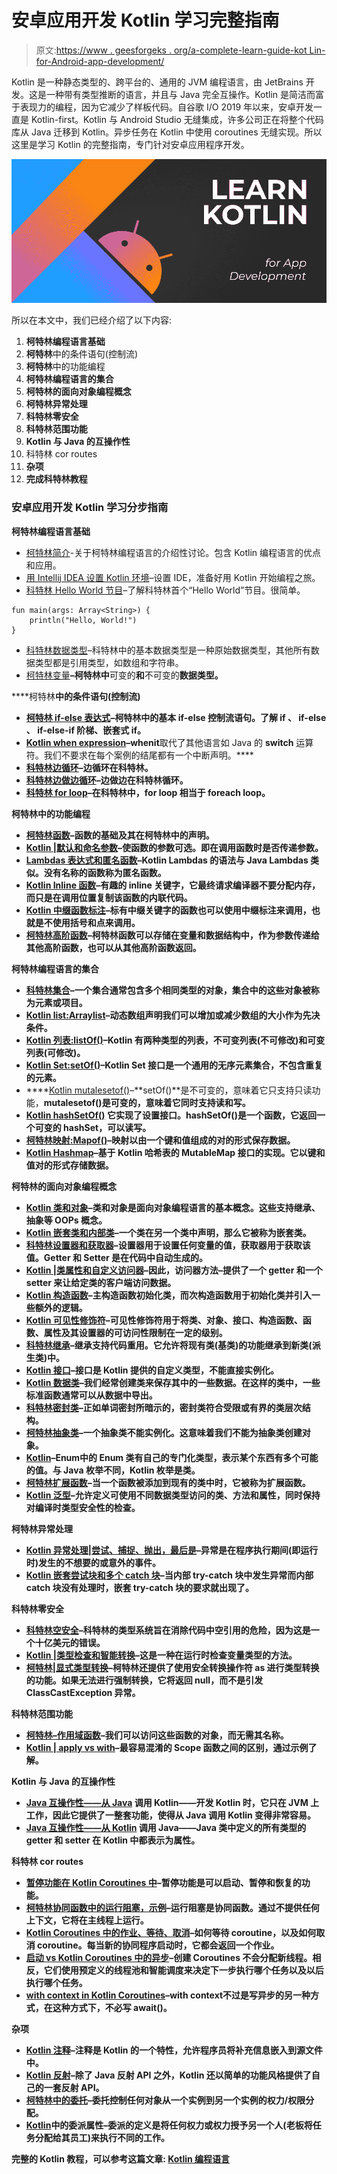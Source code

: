 # 安卓应用开发 Kotlin 学习完整指南

> 原文:[https://www . geesforgeks . org/a-complete-learn-guide-kot Lin-for-Android-app-development/](https://www.geeksforgeeks.org/a-complete-guide-to-learn-kotlin-for-android-app-development/)

Kotlin 是一种静态类型的、跨平台的、通用的 JVM 编程语言，由 JetBrains 开发。这是一种带有类型推断的语言，并且与 Java 完全互操作。Kotlin 是简洁而富于表现力的编程，因为它减少了样板代码。自谷歌 I/O 2019 年以来，安卓开发一直是 Kotlin-first。Kotlin 与 Android Studio 无缝集成，许多公司正在将整个代码库从 Java 迁移到 Kotlin。异步任务在 Kotlin 中使用 coroutines 无缝实现。所以这里是学习 Kotlin 的完整指南，专门针对安卓应用程序开发。

![Learn Kotlin For Android App Development](img/6218a15ac2de076f7517cb72e7a81cc7.png)

所以在本文中，我们已经介绍了以下内容:

1.  **柯特林编程语言基础**
2.  **柯特林**中的条件语句(控制流)
3.  **柯特林**中的功能编程
4.  **柯特林编程语言的集合**
5.  **柯特林的面向对象编程概念**
6.  **柯特林异常处理**
7.  **科特林零安全**
8.  **科特林范围功能**
9.  **Kotlin 与 Java 的互操作性**
10.  科特林 cor routes
11.  **杂项**
12.  **完成科特林教程**

### 安卓应用开发 Kotlin 学习分步指南

**柯特林编程语言基础**

*   [柯特林简介](https://www.geeksforgeeks.org/introduction-to-kotlin/)-关于柯特林编程语言的介绍性讨论。包含 Kotlin 编程语言的优点和应用。
*   [用 Intellij IDEA 设置 Kotlin 环境](https://www.geeksforgeeks.org/kotlin-environment-setup-with-intellij-idea/)–设置 IDE，准备好用 Kotlin 开始编程之旅。
*   [科特林 Hello World 节目](https://www.geeksforgeeks.org/hello-world-program-in-kotlin/)–了解科特林首个“Hello World”节目。很简单。

```
fun main(args: Array<String>) {
    println("Hello, World!")
}
```

*   [科特林数据类型](https://www.geeksforgeeks.org/kotlin-data-types/)–科特林中的基本数据类型是一种原始数据类型，其他所有数据类型都是引用类型，如数组和字符串。
*   [柯特林变量](https://www.geeksforgeeks.org/kotlin-variables/)**–柯特林中**可变的**和**不可变的**数据类型。**

****柯特林**中的条件语句(控制流)**

*   **[柯特林 if-else 表达式](https://www.geeksforgeeks.org/kotlin-if-else-expression/)–柯特林中的基本 if-else 控制流语句。了解 **if** 、 **if-else** 、 **if-else-if** 阶梯、**嵌套式 if。****
*   **[Kotlin when expression](https://www.geeksforgeeks.org/kotlin-when-expression/)–**when**it**取代了其他语言如 Java 的 **switch** 运算符。我们不要求在每个案例的结尾都有一个中断声明。****
*   ****[科特林边循环](https://www.geeksforgeeks.org/kotlin-while-loop/)–**边循环**在科特林。****
*   ****[科特林边做边循环](https://www.geeksforgeeks.org/kotlin-do-while-loop/)–**边做边**在科特林循环。****
*   ****[科特林 for loop](https://www.geeksforgeeks.org/kotlin-for-loop/)–在科特林中，for loop 相当于 **foreach** loop。****

******柯特林**中的功能编程****

*   ****[柯特林函数](https://www.geeksforgeeks.org/kotlin-functions/)–函数的基础及其在柯特林中的声明。****
*   ****[Kotlin |默认和命名参数](https://www.geeksforgeeks.org/kotlin-default-and-named-argument/)–使函数的参数可选。即在调用函数时是否传递参数。****
*   ****[Lambdas 表达式和匿名函数](https://www.geeksforgeeks.org/kotlin-lambdas-expressions-and-anonymous-functions/)–Kotlin Lambdas 的语法与 Java Lambdas 类似。没有名称的函数称为匿名函数。****
*   ****[Kotlin Inline 函数](https://www.geeksforgeeks.org/kotlin-inline-functions/)–有趣的 **inline** 关键字，它最终请求编译器不要分配内存，而只是在调用位置复制该函数的内联代码。****
*   ****[Kotlin 中缀函数标注](https://www.geeksforgeeks.org/kotlin-infix-function-notation/)–标有**中缀**关键字的函数也可以使用**中缀标注来调用，也就是**不使用括号和点来调用。****
*   ****[柯特林高阶函数](https://www.geeksforgeeks.org/kotlin-higher-order-functions/)–柯特林函数可以存储在变量和数据结构中，作为参数传递给其他高阶函数，也可以从其他高阶函数返回。****

******柯特林编程语言的集合******

*   ****[科特林集合](https://www.geeksforgeeks.org/kotlin-collections/)–一个集合通常包含多个相同类型的对象，集合中的这些对象被称为元素或项目。****
*   ****[Kotlin list:Arraylist](https://www.geeksforgeeks.org/kotlin-list-arraylist/)–动态数组声明我们可以增加或减少数组的大小作为先决条件。****
*   ****[Kotlin 列表:listOf()](https://www.geeksforgeeks.org/kotlin-list-listof/)–Kotlin 有两种类型的列表，不可变列表(不可修改)和可变列表(可修改)。****
*   ****[Kotlin Set:setOf()](https://www.geeksforgeeks.org/kotlin-set-setof/)–Kotlin Set 接口是一个通用的无序元素集合，不包含重复的元素。****
*   ****[Kotlin mutalesetof()](https://www.geeksforgeeks.org/kotlin-mutablesetof-method/)–**setOf()**是不可变的，意味着它只支持只读功能，**mutalesetof()**是可变的，意味着它同时支持读和写。****
*   ****[Kotlin hashSetOf()](https://www.geeksforgeeks.org/kotlin-hashsetof/) 它实现了设置接口。hashSetOf()是一个函数，它返回一个可变的 hashSet，可以读写。****
*   ****[柯特林映射:Mapof()](https://www.geeksforgeeks.org/kotlin-map-mapof/)–映射以由一个键和值组成的对的形式保存数据。****
*   ****[Kotlin Hashmap](https://www.geeksforgeeks.org/kotlin-hashmap/)–基于 Kotlin 哈希表的 MutableMap 接口的实现。它以键和值对的形式存储数据。****

******柯特林的面向对象编程概念******

*   ****[Kotlin 类和对象](https://www.geeksforgeeks.org/kotlin-class-and-objects/)–**类**和**对象**是面向对象编程语言的基本概念。这些支持继承、抽象等 OOPs 概念。****
*   ****[Kotlin 嵌套类和内部类](https://www.geeksforgeeks.org/kotlin-nested-class-and-inner-class/)–一个类在另一个类中声明，那么它被称为嵌套类。****
*   ****[科特林设置器和获取器](https://www.geeksforgeeks.org/kotlin-setters-and-getters/)–**设置器**用于设置任何变量的值，**获取器**用于获取该值。Getter 和 Setter 是在代码中自动生成的。****
*   ****[Kotlin |类属性和自定义访问器](https://www.geeksforgeeks.org/kotlin-class-properties-and-custom-accessors/)–因此，访问器方法–提供了一个 getter 和一个 setter 来让给定类的客户端访问数据。****
*   ****[Kotlin 构造函数](https://www.geeksforgeeks.org/kotlin-constructor/)–主构造函数初始化类，而次构造函数用于初始化类并引入一些额外的逻辑。****
*   ****[Kotlin 可见性修饰符](https://www.geeksforgeeks.org/kotlin-visibility-modifiers/)–可见性修饰符用于将类、对象、接口、构造函数、函数、属性及其设置器的可访问性限制在一定的级别。****
*   ****[科特林继承](https://www.geeksforgeeks.org/kotlin-inheritance/)–**继承**支持代码重用。它允许将现有类(基类)的功能继承到新类(派生类)中。****
*   ****[Kotlin 接口](https://www.geeksforgeeks.org/kotlin-interfaces/)–接口是 Kotlin 提供的自定义类型，不能直接实例化。****
*   ****[Kotlin 数据类](https://www.geeksforgeeks.org/kotlin-data-classes/)–我们经常创建类来保存其中的一些数据。在这样的类中，一些标准函数通常可以从数据中导出。****
*   ****[科特林密封类](https://www.geeksforgeeks.org/kotlin-sealed-classes/)–正如单词**密封**所暗示的，密封类符合受限或有界的类层次结构。****
*   ****[柯特林抽象类](https://www.geeksforgeeks.org/kotlin-abstract-class/)–一个**抽象**类不能实例化。这意味着我们不能为抽象类创建对象。****
*   ****[Kotlin](https://www.geeksforgeeks.org/enum-classes-in-kotlin/)–**Enum**中的 Enum 类有自己的专门化类型，表示某个东西有多个可能的值。与 Java 枚举不同，Kotlin 枚举是类。****
*   ****[柯特林扩展函数](https://www.geeksforgeeks.org/kotlin-extension-function/)–当一个函数被添加到现有的类中时，它被称为扩展函数。****
*   ****[Kotlin 泛型](https://www.geeksforgeeks.org/kotlin-generics/)–允许定义可使用不同数据类型访问的类、方法和属性，同时保持对编译时类型安全性的检查。****

******柯特林异常处理******

*   ****[Kotlin 异常处理|尝试、捕捉、抛出，最后是](https://www.geeksforgeeks.org/kotlin-exception-handling-try-catch-throw-and-finally/)–异常是在程序执行期间(即运行时)发生的不想要的或意外的事件。****
*   ****[Kotlin 嵌套尝试块和多个 catch 块](https://www.geeksforgeeks.org/kotlin-nested-try-block-and-multiple-catch-block/)–当内部 try-catch 块中发生异常而内部 catch 块没有处理时，嵌套 try-catch 块的要求就出现了。****

******科特林零安全******

*   ****[科特林空安全](https://www.geeksforgeeks.org/kotlin-null-safety/)–科特林的类型系统旨在消除代码中空引用的危险，因为这是一个十亿美元的错误。****
*   ****[Kotlin |类型检查和智能转换](https://www.geeksforgeeks.org/kotlin-type-checking-and-smart-casting/)–这是一种在运行时检查变量类型的方法。****
*   ****[柯特林|显式类型转换](https://www.geeksforgeeks.org/kotlin-explicit-type-casting/)–柯特林还提供了使用安全转换操作符 as 进行类型转换的功能。如果无法进行强制转换，它将返回 null，而不是引发 ClassCastException 异常。****

******科特林范围功能******

*   ****[柯特林–作用域函数](https://www.geeksforgeeks.org/kotlin-scope-function/)–我们可以访问这些函数的对象，而无需其名称。****
*   ****[Kotlin | apply vs with](https://www.geeksforgeeks.org/kotlin-apply-vs-with/)–最容易混淆的 Scope 函数之间的区别，通过示例了解。****

******Kotlin 与 Java 的互操作性******

*   ****[Java 互操作性——从 Java](https://www.geeksforgeeks.org/java-interoperability-calling-kotlin-from-java/) 调用 Kotlin——开发 Kotlin 时，它只在 JVM 上工作，因此它提供了一整套功能，使得从 Java 调用 Kotlin 变得非常容易。****
*   ****[Java 互操作性——从 Kotlin](https://www.geeksforgeeks.org/java-interoperability-calling-java-from-kotlin/) 调用 Java——Java 类中定义的所有类型的 getter 和 setter 在 Kotlin 中都表示为属性。****

****科特林 cor routes****

*   ****[暂停功能在 Kotlin Coroutines 中](https://www.geeksforgeeks.org/suspend-function-in-kotlin-coroutines/)–暂停功能是可以启动、暂停和恢复的功能。****
*   ****[柯特林协同函数中的运行阻塞，示例](https://www.geeksforgeeks.org/runblocking-in-kotlin-coroutines-with-example/)–运行阻塞是协同函数。通过不提供任何上下文，它将在主线程上运行。****
*   ****[Kotlin Coroutines 中的作业、等待、取消](https://www.geeksforgeeks.org/jobs-waiting-cancellation-in-kotlin-coroutines/)–如何等待 coroutine，以及如何取消 coroutine。每当新的协同程序启动时，它都会返回一个作业。****
*   ****[启动 vs Kotlin Coroutines 中的异步](https://www.geeksforgeeks.org/launch-vs-async-in-kotlin-coroutines/)–创建 Coroutines 不会分配新线程。相反，它们使用预定义的线程池和智能调度来决定下一步执行哪个任务以及以后执行哪个任务。****
*   ****[with context in Kotlin Coroutines](https://www.geeksforgeeks.org/withcontext-in-kotlin-coroutines/)–**with context**不过是写异步的另一种方式，在这种方式下，不必写 await()。****

******杂项******

*   ****[Kotlin 注释](https://www.geeksforgeeks.org/kotlin-annotations/)–注释是 Kotlin 的一个特性，允许程序员将补充信息嵌入到源文件中。****
*   ****[Kotlin 反射](https://www.geeksforgeeks.org/kotlin-reflection/)–除了 Java 反射 API 之外，Kotlin 还以简单的功能风格提供了自己的一套反射 API。****
*   ****[柯特林中的委托](https://www.geeksforgeeks.org/delegation-in-kotlin/)–委托控制任何对象从一个实例到另一个实例的权力/权限分配。****
*   ****[Kotlin](https://www.geeksforgeeks.org/delegated-properties-in-kotlin/)中的委派属性–委派的定义是将任何权力或权力授予另一个人(老板将任务分配给其员工)来执行不同的工作。****

****完整的 Kotlin 教程，可以参考这篇文章: [**Kotlin 编程语言**](https://www.geeksforgeeks.org/kotlin-programming-language/)****